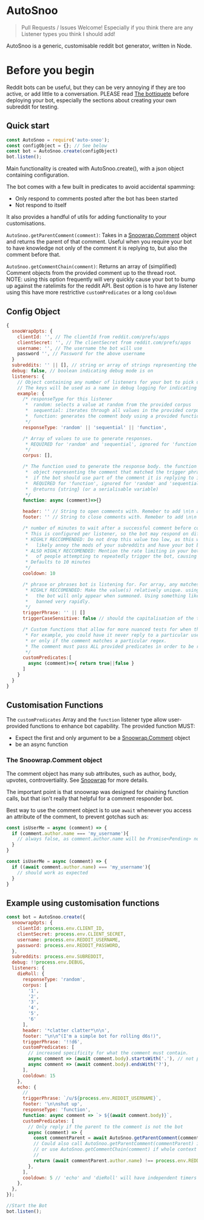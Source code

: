# AutoSnoo

>Pull Requests / Issues Welcome! Especially if you think there are any Listener types you think I should add!

AutoSnoo is a generic, customisable reddit bot generator, written in Node.

# Before you begin
Reddit bots can be useful, but they can be very annoying if they are too active, or add little to a conversation. PLEASE read [The bottiquete](https://reddit.com/r/redditdev/comments/98vj9e/please_be_a_good_bot_citizen_of_reddit/) before deploying your bot, especially the sections about creating your own subreddit for testing.

## Quick start
```javascript
const AutoSnoo = require('auto-snoo');
const configObject = {}; // See below
const bot = AutoSnoo.create(configObject)
bot.listen();

```

Main functionality is created with AutoSnoo.create(), with a json object containing configuration.

The bot comes with a few built in predicates to avoid accidental spamming:
  * Only respond to comments posted after the bot has been started
  * Not respond to itself

It also provides a handful of utils for adding functionality to your customisations.

`AutoSnoo.getParentComment(comment)`: Takes in a [Snoowrap.Comment](https://github.com/not-an-aardvark/snoowrap) object and returns the parent of that comment. Useful when you require your bot to have knowledge not only of the comment it is replying to, but also the comment before that.

`AutoSnoo.getCommentChain(comment)`: Returns an array of (simplified) Comment objects from the provided comment up to the thread root.  
NOTE: using this option frequently will very quickly cause your bot to bump up against the ratelimits for the reddit API. Best option is to have any listener using this have more restrictive `customPredicates` or a long `cooldown`

## Config Object
```javascript
{
  snooWrapOpts: {
    clientId: '', // The clientId from reddit.com/prefs/apps
    clientSecret: '', // The clientSecret from reddit.com/prefs/apps
    username: '', // The username the bot will use
    password '', // Password for the above username 
  }
  subreddits: '' || [], // string or array of strings representing the subreddits the bot will listen on
  debug: false, // boolean indicating debug mode is on
  listeners: {
    // Object containing any number of listeners for your bot to pick up on
    // The keys will be used as a name in debug logging for indicating which listener triggered.
    example: {
      /* responseType for this listener
       *  random: selects a value at random from the provided corpus
       *  sequential: iterates through all values in the provided corpus in order
       *  function: generates the comment body using a provided function. See #functions
       */
      responseType: 'random' || 'sequential' || 'function',

      /* Array of values to use to generate responses. 
       * REQUIRED for 'random' and 'sequential', ignored for 'function'
       */
      corpus: [], 

      /* The function used to generate the response body. the function will be called with a snoowrap.Comment
       *  object representing the comment that matched the trigger phrase and all custom predicates. Useful
       *  if the bot should use part of the comment it is replying to in it's reponse.
       *  REQUIRED for 'function', ignored for 'random' and 'sequential'
       *  @returns {string} (or a serialisable variable) 
       */
      function: async (comment)=>{} 

      header: '' // String to open comments with. Remeber to add \n\n at the end if you want your generated content on a new line
      footer: '' // String to close comments with. Remeber to add \n\n at the start if you want your generated content seperate from the footer

      /* number of minutes to wait after a successful comment before commenting again.
       * This is configured per listener, so the bot may respond on different triggers within this time
       * HIGHLY RECCOMMENDED: Do not drop this value too low, as this will 
       *   likely annoy the mods of your subreddits and have your bot banned.
       * ALSO HIGHLY RECCOMENDED: Mention the rate limiting in your bot footer, this will reduce the amount
       *   of people attempting to repeatedly trigger the bot, causing spam
       * Defaults to 10 minutes
       */
      cooldown: 10 

      /* phrase or phrases bot is listening for. For array, any matches is considered a match.
       * HIGHLY RECCOMENDED: Make the value(s) relatively unique. using /u/{botName} is a good option, then
       *   the bot will only appear when summoned. Using something like 'the' is a great way to get your bot 
       *   banned very rapidly.
       */
      triggerPhrase: '' || [] 
      triggerCaseSensitive: false // should the capitalisation of the trigger word match? defaults to false

      /* Custom functions that allow for more nuanced tests for when the bot should reply
       * For example, you could have it never reply to a particular user, only between certain hours,
       * or only if the comment matches a particular regex.
       * The comment must pass ALL provided predicates in order to be responded to.
       */
      customPredicates:[
        async (comment)=>{ return true||false }
      ]
    }
  }
}

```


## Customisation Functions
The `customPredicates` Array and the `function` listener type allow user-provided functions to enhance bot capability.
The provided function MUST:
 * Expect the first and only argument to be a [Snoowrap.Comment](https://github.com/not-an-aardvark/snoowrap) object
 * be an async function

### The Snoowrap.Comment object
The comment object has many sub attributes, such as author, body, upvotes, controvertiality. See [Snoowrap](https://github.com/not-an-aardvark/snoowrap) for more details. 

The important point is that snoowrap was designed for chaining function calls, but that isn't really that helpful for a comment responder bot.

Best way to use the comment object is to use `await` whenever you access an attribute of the comment, to prevent gotchas such as:
```javascript
const isUserMe = async (comment) => {
  if (comment.author.name === 'my_username'){
    // always false, as comment.author.name will be Promise<Pending> not yet a value
  }
}

const isUserMe = async (comment) => {
  if ((await comment.author.name) === 'my_username'){
    // should work as expected
  }
}

```

## Example using customisation functions
```javascript
const bot = AutoSnoo.create({
  snoowrapOpts: {
    clientId: process.env.CLIENT_ID,
    clientSecret: process.env.CLIENT_SECRET,
    username: process.env.REDDIT_USERNAME,
    password: process.env.REDDIT_PASSWORD,
  },
  subreddits: process.env.SUBREDDIT,
  debug: !!process.env.DEBUG,
  listeners: {
    dieRoll: {
      responseType: 'random',
      corpus: [
        '1',
        '2',
        '3',
        '4',
        '5',
        '6'
      ],
      header: '*clatter clatter*\n\n',
      footer: "\n\n^(I'm a simple bot for rolling d6s!)",
      triggerPhrase: '!!d6',
      customPredicates: [
        // increased specificity for what the comment must contain.
        async comment => (await comment.body).startsWith('.'), // not particularly useful, just example of syntax
        async comment => (await comment.body).endsWith('?'),
      ],
      cooldown: 15
    },
    echo: {
      // 
      triggerPhrase: `/u/${process.env.REDDIT_USERNAME}`,
      footer: '\n\nshut up',
      responseType: 'function',
      function: async comment => `> ${(await comment.body)}`,
      customPredicates: [
        // Only reply if the parent to the comment is not the bot
        async (comment) => {
          const commentParent = await AutoSnoo.getParentComment(comment); // use parentComment util
          // Could also call AutoSnoo.getParentComment(commentParent) if more context is needed,
          // or use AutoSnoo.getCommentChain(comment) if whole context is required
          // 
          return (await commentParent.author.name) !== process.env.REDDIT_USERNAME;
        },
      ],
      cooldown: 5 // 'echo' and 'dieRoll' will have independent timers
    },
  },
});

//Start the Bot
bot.listen();
```
